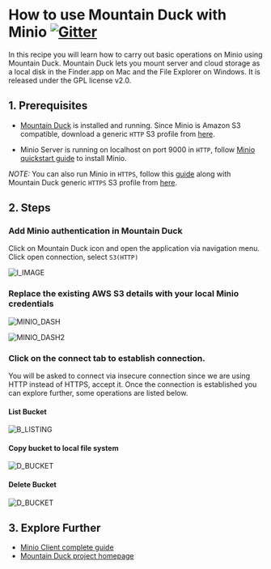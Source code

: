 # How to use Mountain Duck with Minio [![Gitter](https://badges.gitter.im/Join%20Chat.svg)](https://gitter.im/minio/minio?utm_source=badge&utm_medium=badge&utm_campaign=pr-badge&utm_content=badge)

In this recipe you will learn how to carry out basic operations on Minio using Mountain Duck. Mountain Duck lets you mount server and cloud storage as a local disk in the Finder.app on Mac and the File Explorer on Windows. It is released under the GPL license v2.0. 

## 1. Prerequisites

* [Mountain Duck](https://mountainduck.io/) is installed and running. Since Minio is Amazon S3 compatible, download a generic ``HTTP`` S3 profile from [here](https://trac.cyberduck.io/wiki/help/en/howto/s3#HTTP).

* Minio Server is running on localhost on port 9000 in ``HTTP``, follow [Minio quickstart guide](https://docs.minio.io/docs/minio-quickstart-guide) to install Minio. 

_NOTE:_ You can also run Minio in ``HTTPS``, follow this [guide](https://docs.minio.io/docs/generate-let-s-encypt-certificate-using-concert-for-minio) along with Mountain Duck generic ``HTTPS`` S3 profile from [here](https://trac.cyberduck.io/wiki/help/en/howto/s3#HTTPS). 

## 2. Steps

### Add Minio authentication in Mountain Duck

Click on Mountain Duck icon and open the application via navigation menu. Click open connection, select ``S3(HTTP)``

![I_IMAGE](https://github.com/minio/cookbook/blob/master/docs/screenshots/mountainduck/defaultdashboard.jpg?raw=true)

### Replace the existing AWS S3 details with your local Minio credentials 

![MINIO_DASH](https://github.com/minio/cookbook/blob/master/docs/screenshots/mountainduck/connecttominio.jpg?raw=true)

![MINIO_DASH2](https://github.com/minio/cookbook/blob/master/docs/screenshots/mountainduck/connecttominio1.jpg?raw=true)


### Click on the connect tab to establish connection.

You will be asked to connect via insecure connection since we are using HTTP instead of HTTPS, accept it. Once the connection is established you can explore further, some operations are listed below. 

#### List Bucket

![B_LISTING](https://github.com/minio/cookbook/blob/master/docs/screenshots/mountainduck/listbuckets.jpg?raw=true)

#### Copy bucket to local file system

![D_BUCKET](https://github.com/minio/cookbook/blob/master/docs/screenshots/mountainduck/copybucket.jpg?raw=true)

#### Delete Bucket

![D_BUCKET](https://github.com/minio/cookbook/blob/master/docs/screenshots/mountainduck/deletebucket.jpg?raw=true)

## 3. Explore Further

* [Minio Client complete guide](https://docs.minio.io/docs/minio-client-complete-guide)
* [Mountain Duck project homepage](https://mountainduck.io)

